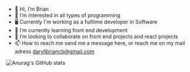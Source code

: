 - 👋 Hi, I’m Brian  
- 👀 I’m interested in all types of programming 
- 🖥  Currently I'm working as a fulltime developer in Software
- 🌱 I’m currently learning front end development
- 💞️ I’m looking to collaborate on front end projects and react projects
- 📫 How to reach me send me a message here, or reach me on my mail adress daryllbriancb@gmail.com

![Anurag's GitHub stats](https://github-readme-stats.vercel.app/api?username=BrianEP-hub&show_icons=true&theme=dark)


<!---
BrianEP-hub/BrianEP-hub is a ✨ special ✨ repository because its `README.md` (this file) appears on your GitHub profile.
You can click the Preview link to take a look at your changes.
--->
